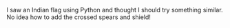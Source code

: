 I saw an Indian flag using Python and thought I should try something similar. No idea how to add the crossed spears and shield!
